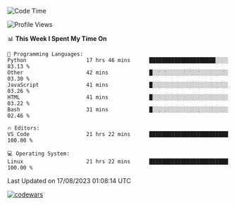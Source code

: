 <!--START_SECTION:waka-->
![Code Time](http://img.shields.io/badge/Code%20Time-296%20hrs%2038%20mins-blue)

![Profile Views](http://img.shields.io/badge/Profile%20Views-2-blue)

📊 **This Week I Spent My Time On** 

```text
💬 Programming Languages: 
Python                   17 hrs 46 mins      █████████████████████░░░░   83.13 % 
Other                    42 mins             █░░░░░░░░░░░░░░░░░░░░░░░░   03.30 % 
JavaScript               41 mins             █░░░░░░░░░░░░░░░░░░░░░░░░   03.26 % 
HTML                     41 mins             █░░░░░░░░░░░░░░░░░░░░░░░░   03.22 % 
Bash                     31 mins             █░░░░░░░░░░░░░░░░░░░░░░░░   02.46 % 

🔥 Editors: 
VS Code                  21 hrs 22 mins      █████████████████████████   100.00 % 

💻 Operating System: 
Linux                    21 hrs 22 mins      █████████████████████████   100.00 % 
```


 Last Updated on 17/08/2023 01:08:14 UTC
<!--END_SECTION:waka-->
[![codewars](https://www.codewars.com/users/Delitel/badges/large)](https://www.codewars.com/users/Delitel)   
